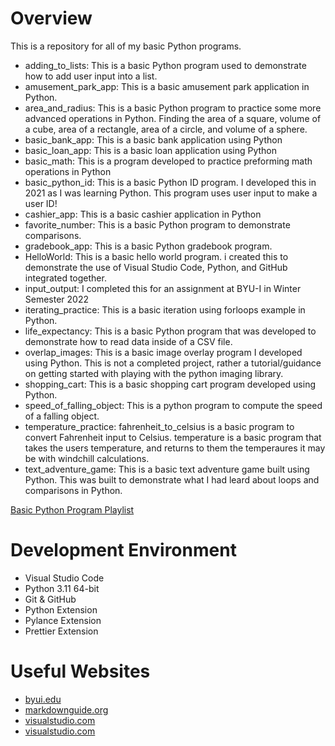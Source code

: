 # Overview
This is a repository for all of my basic Python programs. 
* adding_to_lists:
This is a basic Python program used to demonstrate how to add user input into a list.
* amusement_park_app:
This is a basic amusement park application in Python.
* area_and_radius:
This is a basic Python program to practice some more advanced operations in Python. Finding the area of a square, volume of a cube, area of a rectangle, area of a circle, and volume of a sphere.
* basic_bank_app:
This is a basic bank application using Python
* basic_loan_app:
This is a basic loan application using Python
* basic_math:
This is a program developed to practice preforming math operations in Python
* basic_python_id:
This is a basic Python ID program. I developed this in 2021 as I was learning Python.
This program uses user input to make a user ID!
* cashier_app:
This is a basic cashier application in Python
* favorite_number:
This is a basic Python program to demonstrate comparisons.
* gradebook_app:
This is a basic Python gradebook program.
* HelloWorld:
This is a basic hello world program. i created this to demonstrate the use of Visual Studio Code, Python, and GitHub integrated together. 
* input_output:
I completed this for an assignment at BYU-I in Winter Semester 2022
* iterating_practice:
This is a basic iteration using forloops example in Python.
* life_expectancy:
This is a basic Python program that was developed to demonstrate how to read data inside of a CSV file.
* overlap_images:
This is a basic image overlay program I developed using Python. This is not a completed project, rather a tutorial/guidance on getting started with playing with the python imaging library.
* shopping_cart:
This is a basic shopping cart program developed using Python.
* speed_of_falling_object:
This is a python program to compute the speed of a falling object.
* temperature_practice:
fahrenheit_to_celsius is a basic program to convert Fahrenheit input to Celsius.
temperature is a basic program that takes the users temperature, and returns to them the temperaures it may be with windchill calculations.
* text_adventure_game:
This is a basic text adventure game built using Python. This was built to demonstrate what I had leard about loops and comparisons in Python.


[Basic Python Program Playlist]()

# Development Environment
* Visual Studio Code
* Python 3.11 64-bit
* Git & GitHub
* Python Extension
* Pylance Extension 
* Prettier Extension

# Useful Websites
* [byui.edu](https://video.byui.edu/media/t/1_zyyx43ke)
* [markdownguide.org](https://www.markdownguide.org/cheat-sheet/)
* [visualstudio.com](https://code.visualstudio.com/docs/sourcecontrol/github)
* [visualstudio.com](https://code.visualstudio.com/docs/sourcecontrol/overview)
